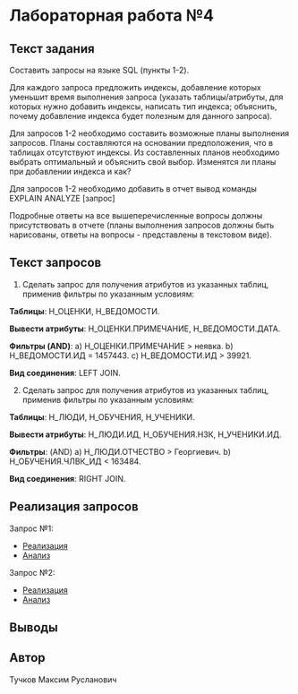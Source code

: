 # Лабораторная работа №4

## Текст задания

Составить запросы на языке SQL (пункты 1-2).

Для каждого запроса предложить индексы, добавление которых уменьшит время выполнения запроса (указать таблицы/атрибуты, для которых нужно добавить индексы, написать тип индекса; объяснить, почему добавление индекса будет полезным для данного запроса).

Для запросов 1-2 необходимо составить возможные планы выполнения запросов. Планы составляются на основании предположения, что в таблицах отсутствуют индексы. Из составленных планов необходимо выбрать оптимальный и объяснить свой выбор.
Изменятся ли планы при добавлении индекса и как?

Для запросов 1-2 необходимо добавить в отчет вывод команды EXPLAIN ANALYZE [запрос]

Подробные ответы на все вышеперечисленные вопросы должны присутствовать в отчете (планы выполнения запросов должны быть нарисованы, ответы на вопросы - представлены в текстовом виде).

## Текст запросов

1) Сделать запрос для получения атрибутов из указанных таблиц, применив фильтры по указанным условиям:

**Таблицы**: Н_ОЦЕНКИ, Н_ВЕДОМОСТИ.

**Вывести атрибуты**: Н_ОЦЕНКИ.ПРИМЕЧАНИЕ, Н_ВЕДОМОСТИ.ДАТА.

**Фильтры (AND)**:
a) Н_ОЦЕНКИ.ПРИМЕЧАНИЕ > неявка.
b) Н_ВЕДОМОСТИ.ИД = 1457443.
c) Н_ВЕДОМОСТИ.ИД > 39921.

**Вид соединения**: LEFT JOIN.

2) Сделать запрос для получения атрибутов из указанных таблиц, применив фильтры по указанным условиям:

**Таблицы**: Н_ЛЮДИ, Н_ОБУЧЕНИЯ, Н_УЧЕНИКИ.

**Вывести атрибуты**: Н_ЛЮДИ.ИД, Н_ОБУЧЕНИЯ.НЗК, Н_УЧЕНИКИ.ИД.

**Фильтры**: (AND)
a) Н_ЛЮДИ.ОТЧЕСТВО > Георгиевич.
b) Н_ОБУЧЕНИЯ.ЧЛВК_ИД < 163484.

**Вид соединения**: RIGHT JOIN.

## Реализация запросов

Запрос №1:

- [Реализация](/lab4/query_1/q1.sql)
- [Анализ](/lab4/query_1/README.MD)

Запрос №2:

- [Реализация](/lab4/query_2/q2.sql)
- [Анализ](/lab4/query_2/README.MD)

## Выводы

## Автор

Тучков Максим Русланович
